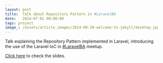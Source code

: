 ```yaml
---
layout: post
title:  Talk about Repository Pattern in #LaravelBA
date:   2014-07-01 00:00:00
tags: project
image_: /assets/article_images/2014-08-29-welcome-to-jekyll/desktop.jpg
---
```


Talk explaining the Repository Pattern implemented in Laravel, introducing the use of the Laravel IoC in [#LaravelBA](http://laravelba.com.ar) meetup.

[Click here](http://germanlena.com.ar/repositorypattern) to check the slides.
